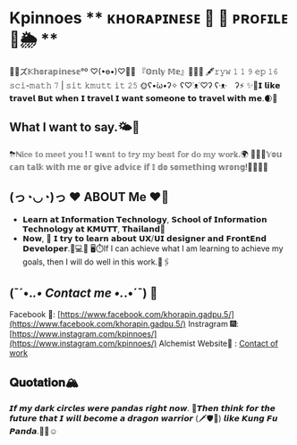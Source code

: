 # Kpinnoes ** ᴋʜᴏʀᴀᴘɪɴᴇꜱᴇ 🌼 🌈 ᴘʀᴏꜰɪʟᴇ 🦄🌦 **
💚💙ズ𝕂𝕙𝕠𝕣𝕒𝕡𝕚𝕟𝕖𝕤𝕖°º ♡(•ө•)♡💖💗
『𝕆𝕟𝕝𝕪 𝕄𝕖』👩🏻‍💻
🖋𝚛𝚢𝚠 𝟷 𝟷 𝟿 𝚎𝚙 𝟷𝟼 𝚜𝚌𝚒-𝚖𝚊𝚝𝚑 𝟽 | 𝚜𝚒𝚝 𝚔𝚖𝚞𝚝𝚝 𝚒𝚝 𝟸𝟻
🌞ʕ•̀ω•́ʔ✧ ʕ♡˙ᴥ˙♡ʔ ʕ·ᴥ·　ʔ⚡️
✨🌙𝗜 𝗹𝗶𝗸𝗲 𝘁𝗿𝗮𝘃𝗲𝗹 𝗕𝘂𝘁 𝘄𝗵𝗲𝗻 𝗜 𝘁𝗿𝗮𝘃𝗲𝗹 𝗜 𝘄𝗮𝗻𝘁 𝘀𝗼𝗺𝗲𝗼𝗻𝗲 𝘁𝗼 𝘁𝗿𝗮𝘃𝗲𝗹 𝘄𝗶𝘁𝗵 𝗺𝗲.🌒💫

## What I want to say.🌤🛵
⛈ℕ𝕚𝕔𝕖 𝕥𝕠 𝕞𝕖𝕖𝕥 𝕪𝕠𝕦 ! 𝕀 𝕨𝕒𝕟𝕥 𝕥𝕠 𝕥𝕣𝕪 𝕞𝕪 𝕓𝕖𝕤𝕥 𝕗𝕠𝕣 𝕕𝕠 𝕞𝕪 𝕨𝕠𝕣𝕜.🌍
⛹🏻‍♀️𝕐𝕠𝕦 𝕔𝕒𝕟 𝕥𝕒𝕝𝕜 𝕨𝕚𝕥𝕙 𝕞𝕖 𝕠𝕣 𝕘𝕚𝕧𝕖 𝕒𝕕𝕧𝕚𝕔𝕖 𝕚𝕗 𝕀 𝕕𝕠 𝕤𝕠𝕞𝕖𝕥𝕙𝕚𝕟𝕘 𝕨𝕣𝕠𝕟𝕘!🏊🏼‍♀️🎨

## (っ◔◡◔)っ ♥ ABOUT Me ♥🐠
* 𝗟𝗲𝗮𝗿𝗻 𝗮𝘁 𝗜𝗻𝗳𝗼𝗿𝗺𝗮𝘁𝗶𝗼𝗻 𝗧𝗲𝗰𝗵𝗻𝗼𝗹𝗼𝗴𝘆, 𝗦𝗰𝗵𝗼𝗼𝗹 𝗼𝗳 𝗜𝗻𝗳𝗼𝗿𝗺𝗮𝘁𝗶𝗼𝗻 𝗧𝗲𝗰𝗵𝗻𝗼𝗹𝗼𝗴𝘆 𝗮𝘁 𝗞𝗠𝗨𝗧𝗧, 𝗧𝗵𝗮𝗶𝗹𝗮𝗻𝗱🐙
* 𝗡𝗼𝘄, 🦁 𝗜 𝘁𝗿𝘆 𝘁𝗼 𝗹𝗲𝗮𝗿𝗻 𝗮𝗯𝗼𝘂𝘁 𝗨𝗫/𝗨𝗜 𝗱𝗲𝘀𝗶𝗴𝗻𝗲𝗿 𝗮𝗻𝗱 𝗙𝗿𝗼𝗻𝘁𝗘𝗻𝗱 𝗗𝗲𝘃𝗲𝗹𝗼𝗽𝗲𝗿.🐬💻📸
🖥⏱If I can achieve what I am learning to achieve my goals, then I will do well in this work.🧬🖇

## (¯´•._.• Contact me •._.•´¯) 📱

Facebook 🌌: [https://www.facebook.com/khorapin.gadpu.5/](https://www.facebook.com/khorapin.gadpu.5/)
Instragram 🎆: [https://www.instagram.com/kpinnoes/](https://www.instagram.com/kpinnoes/)
Alchemist Website🌄 : [Contact of work](https://alchemist-softwarehouse.co/)

## 𝐐𝐮𝐨𝐭𝐚𝐭𝐢𝐨𝐧🏔
𝙄𝙛 𝙢𝙮 𝙙𝙖𝙧𝙠 𝙘𝙞𝙧𝙘𝙡𝙚𝙨 𝙬𝙚𝙧𝙚 𝙥𝙖𝙣𝙙𝙖𝙨 𝙧𝙞𝙜𝙝𝙩 𝙣𝙤𝙬. 🐼𝙏𝙝𝙚𝙣 𝙩𝙝𝙞𝙣𝙠 𝙛𝙤𝙧 𝙩𝙝𝙚 𝙛𝙪𝙩𝙪𝙧𝙚 𝙩𝙝𝙖𝙩 𝙄 𝙬𝙞𝙡𝙡 𝙗𝙚𝙘𝙤𝙢𝙚 𝙖 𝙙𝙧𝙖𝙜𝙤𝙣 𝙬𝙖𝙧𝙧𝙞𝙤𝙧 (🗡🛡🐲) 𝙡𝙞𝙠𝙚 𝙆𝙪𝙣𝙜 𝙁𝙪 𝙋𝙖𝙣𝙙𝙖.🐉🦋☺️